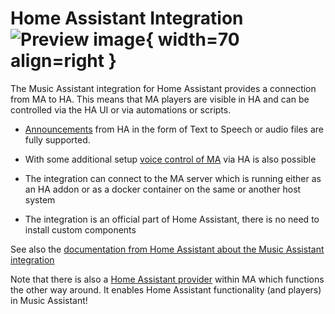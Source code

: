 # Home Assistant Integration ![Preview image](../assets/icons/ha-logo.png){ width=70 align=right }

The Music Assistant integration for Home Assistant provides a connection from MA to HA. This means that MA players are visible in HA and can be controlled via the HA UI or via automations or scripts.

- [Announcements](announcements.md) from HA in the form of Text to Speech or audio files are fully supported.

- With some additional setup [voice control of MA](voice.md) via HA is also possible

- The integration can connect to the MA server which is running either as an HA addon or as a docker container on the same or another host system

- The integration is an official part of Home Assistant, there is no need to install custom components

See also the [documentation from Home Assistant about the Music Assistant integration](https://www.home-assistant.io/integrations/music_assistant/)

Note that there is also a [Home Assistant provider](../player-support/ha.md) within MA which functions the other way around. It enables Home Assistant functionality (and players) in Music Assistant!
